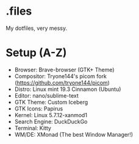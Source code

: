 # .files
My dotfiles, very messy.

# Setup (A-Z)
* Browser: Brave-browser (GTK+ Theme)
* Compositor: Tryone144's picom fork (https://github.com/tryone144/picom)
* Distro: Linux mint 19.3 Cinnamon (Ubuntu)
* Editor: nano/sublime-text
* GTK Theme: Custom Iceberg
* GTK Icons: Papirus
* Kernel: Linux 5.7.12-xanmod1
* Search Engine: DuckDuckGo
* Terminal: Kitty
* WM/DE: XMonad (The best Window Manager!)

